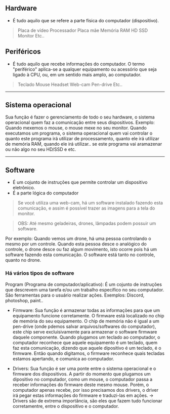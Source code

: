 ## Hardware
- É tudo aquilo que se refere a parte física do computador (dispositivo). 
> Placa de vídeo
> Processador
> Placa mãe
> Memória RAM
> HD
> SSD
> Monitor
Etc..

## Periféricos
- É tudo aquilo que recebe informações do computador. O termo "periférico" aplica-se a qualquer equipamento ou acessório que seja ligado à CPU, ou, em um sentido mais amplo, ao computador.
> Teclado
> Mouse
> Headset
> Web-cam
> Pen-drive
Etc.. 
________________________________________________________________________________________________________________________
## Sistema operacional 
Sua função é fazer o gerenciamento de todo o seu hardware, o sistema operacional quem faz a comunicação entre seus dispositivos.
Exemplo: Quando mexemos o mouse, o mouse mexe no seu monitor.
Quando executamos um programa, o sistema operacional quem vai controlar o quanto este programa irá utilizar de processamento, quanto ele irá utilizar de memória RAM, quando ele irá utilizar.. 
se este programa vai aramazenar ou não algo no seu HD/SSD e etc.
________________________________________________________________________________________________________________________
## Software
- É um cojunto de instruções que permite controlar um dispositivo eletrônico. 
- É a parte lógica do computador

> Se você utiliza uma web-cam, há um software instalado fazendo esta comunicação, e assim é possível trazer as imagens para a tela do monitor.

>OBS: 
Até mesmo geladeiras, drones, lâmpadas podem possuir um software.

Por exemplo:
Quando vemos um drone, há uma pessoa controlando o mesmo por um controle.
Quando esta pessoa desce o analógico do controle, o drone desce ou faz algum movimento, isto ocorre pois há um software fazendo esta comunicação. 
O software está tanto no controle, quanto no drone.   


### Há vários tipos de software
Program (Programa de computador/aplicativo):
É um cojunto de instruções que descrevem uma tarefa e/ou um trabalho específico no seu computador.
São ferramentas para o usuário realizar ações. 
Exemplos: Discord, photoshop, paint..

* Firmware:
Sua função é armazenar todas as informações para que um equipamento funcione corretamente. O firmware está localizado no chip de memória do seu equipamento.
O chip de memória não é igual a um pen-drive (onde pdemos salvar arquivos/softwares do computador), este chip serve excluisivamente para armazenar o software firmware daquele componente. 
Quando plugamos um teclado ao computador, o computador reconhece que aquele equipamento é um teclado, quem faz esta comunicação, dizendo que aquele dipositivo é um teclado, é o firmware. 
Então quando digitamos, o firmware reconhece quais tecladas estamos apertando, e comunica ao computador.

* Drivers:
Sua função é ser uma ponte entre o sistema operacional e o firmware dos dispositivos. 
A partir do momento que plugamos um dipositivo no computador, como um mouse, o computador passa a receber informações do firmware deste mesmo mouse. 
Porém, o computador apenas recebe, por isso precisamos dos drivers, o driver irá pegar estas informações do firmware e traduzi-las em ações. 
-> Drivers são de extrema importância, são eles que fazem tudo funcionar corretamentre, entre o dispositivo e o computador.  








